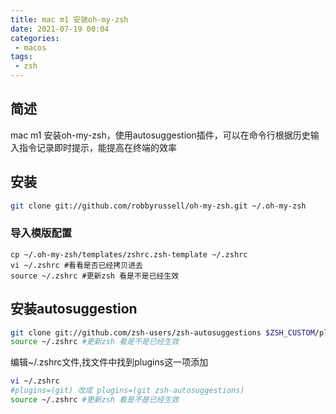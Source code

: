 ```yaml
---
title: mac m1 安装oh-my-zsh
date: 2021-07-19 00:04
categories:
 - macos
tags:
 - zsh
---
```

## 简述

mac  m1 安装oh-my-zsh，使用autosuggestion插件，可以在命令行根据历史输入指令记录即时提示，能提高在终端的效率

## 安装

```bash
git clone git://github.com/robbyrussell/oh-my-zsh.git ~/.oh-my-zsh
```

### 导入模版配置

```shell
cp ~/.oh-my-zsh/templates/zshrc.zsh-template ~/.zshrc
vi ~/.zshrc #看看是否已经拷贝进去
source ~/.zshrc #更新zsh 看是不是已经生效
```

## 安装autosuggestion

```bash
git clone git://github.com/zsh-users/zsh-autosuggestions $ZSH_CUSTOM/plugins/zsh-autosuggestions
source ~/.zshrc #更新zsh 看是不是已经生效
```

编辑~/.zshrc文件,找文件中找到plugins这一项添加

```bash
vi ~/.zshrc
#plugins=(git) 改成 plugins=(git zsh-autosuggestions)
source ~/.zshrc #更新zsh 看是不是已经生效
```

